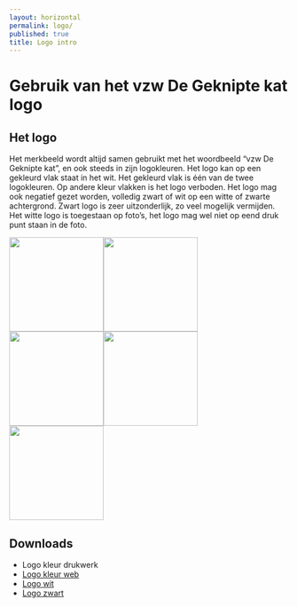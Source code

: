 ```yaml
---
layout: horizontal
permalink: logo/
published: true
title: Logo intro
---
```


# Gebruik van het vzw De Geknipte kat logo

## Het logo

Het merkbeeld wordt altijd samen gebruikt met het woordbeeld “vzw De Geknipte kat”, en ook steeds in zijn logokleuren. Het logo kan op een gekleurd vlak staat in het wit. Het gekleurd vlak is één van de twee logokleuren. Op andere kleur vlakken is het logo verboden. Het logo mag ook negatief gezet worden, volledig zwart of wit op een witte of zwarte achtergrond. Zwart logo is zeer uitzonderlijk, zo veel mogelijk vermijden. 
Het witte logo is toegestaan op foto’s, het logo mag wel niet op eend druk punt staan in de foto. 

<img src="{{ 'images/logo_k.png' | relative_url }}" width="170px"><img src="{{ 'images/logo_b.png' | relative_url }}" width="170px"><img src="{{ 'images/logo_g.png' | relative_url }}" width="170px"><img src="{{ 'images/logo_w.png' | relative_url }}" width="170px"><img src="{{ 'images/logo_z.png' | relative_url }}" width="170px">


## Downloads 
<ul>
    <li> Logo kleur drukwerk <a href="{{ 'images/logo_kleurDW.png' | relative_url }}" download="Logo kleur web">
    <li> Logo kleur web <a href="{{ 'images/logo_kleurweb.png' | relative_url }}" download="Logo kleur web">
    <li> Logo wit <a href="{{ 'images/logo_wit.png' | relative_url }}" download="Logo wit">
    <li> Logo zwart <a href="{{ 'images/logo_zwart.png' | relative_url }}" download="Logo Zwart">
